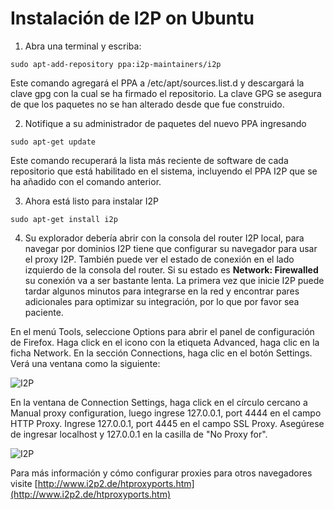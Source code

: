 Instalación de I2P on Ubuntu
============================

 1. Abra una terminal y escriba:
    
 `sudo apt-add-repository ppa:i2p-maintainers/i2p`
 
 Este comando agregará el PPA a /etc/apt/sources.list.d y descargará la clave gpg con la cual se ha firmado el repositorio. La clave GPG se asegura de que los paquetes no se han alterado desde que fue construido.

 2. Notifique a su administrador de paquetes del nuevo PPA ingresando

 `sudo apt-get update`

 Este comando recuperará la lista más reciente de software de cada repositorio que está habilitado en el sistema, incluyendo el PPA I2P que se ha añadido con el comando anterior.
 
 3. Ahora está listo para instalar I2P

 `sudo apt-get install i2p`
 
 4. Su explorador debería abrir con la consola del router I2P local, para navegar por dominios I2P tiene que configurar su navegador para usar el proxy I2P. También puede ver el estado de conexión en el lado izquierdo de la consola del router. Si su estado es **Network: Firewalled** su conexión va a ser bastante lenta. La primera vez que inicie I2P puede tardar algunos minutos para integrarse en la red y encontrar pares adicionales para optimizar su integración, por lo que por favor sea paciente.

En el menú Tools, seleccione Options para abrir el panel de configuración de Firefox. Haga click en el icono con la etiqueta Advanced, haga clic en la ficha Network. En la sección Connections, haga clic en el botón Settings. Verá una ventana como la siguiente:

![I2P](i2p_1.jpg)

En la ventana de Connection Settings, haga click en el círculo cercano a Manual proxy configuration, luego ingrese 127.0.0.1, port 4444 en el campo HTTP Proxy. Ingrese 127.0.0.1, port 4445 en el campo SSL Proxy. Asegúrese de ingresar localhost y 127.0.0.1 en la casilla de "No Proxy for".

![I2P](i2p_1.jpg)

Para más información y cómo configurar proxies para otros navegadores visite [http://www.i2p2.de/htproxyports.htm](http://www.i2p2.de/htproxyports.htm)
